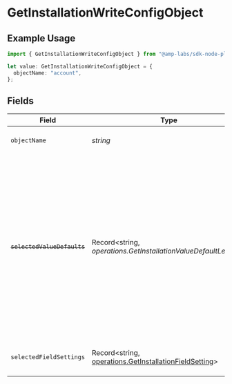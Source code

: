 # GetInstallationWriteConfigObject

## Example Usage

```typescript
import { GetInstallationWriteConfigObject } from "@amp-labs/sdk-node-platform/models/operations";

let value: GetInstallationWriteConfigObject = {
  objectName: "account",
};
```

## Fields

| Field                                                                                                                                                                                                                          | Type                                                                                                                                                                                                                           | Required                                                                                                                                                                                                                       | Description                                                                                                                                                                                                                    | Example                                                                                                                                                                                                                        |
| ------------------------------------------------------------------------------------------------------------------------------------------------------------------------------------------------------------------------------ | ------------------------------------------------------------------------------------------------------------------------------------------------------------------------------------------------------------------------------ | ------------------------------------------------------------------------------------------------------------------------------------------------------------------------------------------------------------------------------ | ------------------------------------------------------------------------------------------------------------------------------------------------------------------------------------------------------------------------------ | ------------------------------------------------------------------------------------------------------------------------------------------------------------------------------------------------------------------------------ |
| `objectName`                                                                                                                                                                                                                   | *string*                                                                                                                                                                                                                       | :heavy_check_mark:                                                                                                                                                                                                             | The name of the object to write to.                                                                                                                                                                                            | account                                                                                                                                                                                                                        |
| ~~`selectedValueDefaults`~~                                                                                                                                                                                                    | Record<string, *operations.GetInstallationValueDefaultLegacy*>                                                                                                                                                                 | :heavy_minus_sign:                                                                                                                                                                                                             | : warning: ** DEPRECATED **: This will be removed in a future release, please migrate away from it as soon as possible.<br/><br/>This is a map of field names to default values. These values will be used when writing to the object. |                                                                                                                                                                                                                                |
| `selectedFieldSettings`                                                                                                                                                                                                        | Record<string, [operations.GetInstallationFieldSetting](../../models/operations/getinstallationfieldsetting.md)>                                                                                                               | :heavy_minus_sign:                                                                                                                                                                                                             | This is a map of field names to their settings.                                                                                                                                                                                |                                                                                                                                                                                                                                |